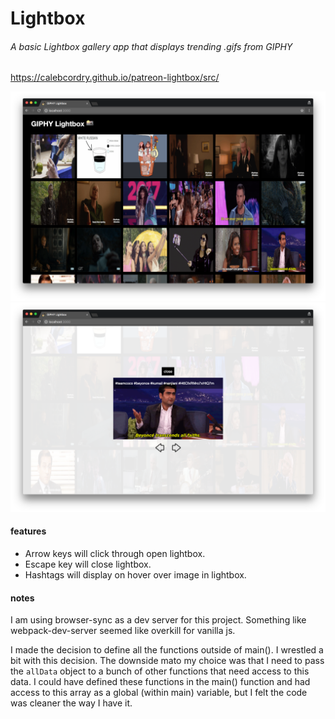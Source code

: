 # Lightbox

###### A basic Lightbox gallery app that displays trending .gifs from GIPHY

https://calebcordry.github.io/patreon-lightbox/src/

![Gallery Screenshot](/screenshots/gallery.png)
![Lightbox Screenshot](/screenshots/lightbox.png)

#### features
+ Arrow keys will click through open lightbox.
+ Escape key will close lightbox.
+ Hashtags will display on hover over image in lightbox.

#### notes
I am using browser-sync as a dev server for this project. Something like webpack-dev-server seemed like overkill for vanilla js.

I made the decision to define all the functions outside of main(). I wrestled a bit with this decision. The downside mato my choice was that I need to pass the `allData` object to a bunch of other functions that need access to this data. I could have defined these functions in the main() function and had access to this array as a global (within main) variable, but I felt the code was cleaner the way I have it.
